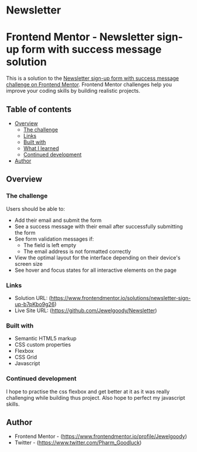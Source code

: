 # Newsletter
# Frontend Mentor - Newsletter sign-up form with success message solution

This is a solution to the [Newsletter sign-up form with success message challenge on Frontend Mentor](https://www.frontendmentor.io/challenges/newsletter-signup-form-with-success-message-3FC1AZbNrv). Frontend Mentor challenges help you improve your coding skills by building realistic projects.

## Table of contents

- [Overview](#overview)
  - [The challenge](#the-challenge)
  - [Links](#links)
  - [Built with](#built-with)
  - [What I learned](#what-i-learned)
  - [Continued development](#continued-development)
- [Author](#author)

## Overview

### The challenge

Users should be able to:

- Add their email and submit the form
- See a success message with their email after successfully submitting the form
- See form validation messages if:
  - The field is left empty
  - The email address is not formatted correctly
- View the optimal layout for the interface depending on their device's screen size
- See hover and focus states for all interactive elements on the page

### Links

- Solution URL: (https://www.frontendmentor.io/solutions/newsletter-sign-up-b7pKbo9g26)
- Live Site URL: (https://github.com/Jewelgoody/Newsletter)

### Built with

- Semantic HTML5 markup
- CSS custom properties
- Flexbox
- CSS Grid
- Javascript

### Continued development

I hope to practise the css flexbox and get better at it as it was really challenging while building thus project.
Also hope to perfect my javascript skills.

## Author

- Frontend Mentor - (https://www.frontendmentor.io/profile/Jewelgoody)
- Twitter - (https://www.twitter.com/Pharm_Goodluck)
